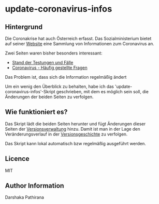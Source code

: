 # update-coronavirus-infos

## Hintergrund

Die Coronakrise hat auch Österreich erfasst. Das Sozialministerium bietet auf seiner [Website](https://www.sozialministerium.at/Informationen-zum-Coronavirus.html) eine Sammlung von Informationen zum Coronavirus an.

Zwei Seiten waren bisher besonders interessant:

* [Stand der Testungen und Fälle](https://www.sozialministerium.at/Informationen-zum-Coronavirus/Neuartiges-Coronavirus-(2019-nCov).html)
* [Coronavirus - Häufig gestellte Fragen](https://www.sozialministerium.at/Informationen-zum-Coronavirus/Coronavirus---Haeufig-gestellte-Fragen.html)

Das Problem ist, dass sich die Information regelmäßig ändert

Um ein wenig den Überblick zu behalten, habe ich das 'update-coronavirus-infos'-Skript geschrieben, mit dem es möglich sein soll, die Änderungen der beiden Seiten zu verfolgen.

## Wie funktioniert es?

Das Skript lädt die beiden Seiten herunter und fügt Änderungen dieser Seiten der [Versionsverwaltung](https://de.wikipedia.org/wiki/Versionsverwaltung) hinzu.
Damit ist man in der Lage den Veränderungsverlauf in der [Versionsgeschichte](https://github.com/jkirk/coronavirus-infos/commits/master) zu verfolgen.

Das Skript kann lokal automatisch bzw regelmäßig ausgeführt werden.

## Licence

MIT

## Author Information

Darshaka Pathirana
